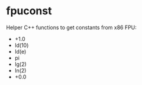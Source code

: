# fpuconst
Helper C++ functions to get constants from x86 FPU:
* +1.0
* ld(10)
* ld(e)
* pi
* lg(2)
* ln(2)
* +0.0
